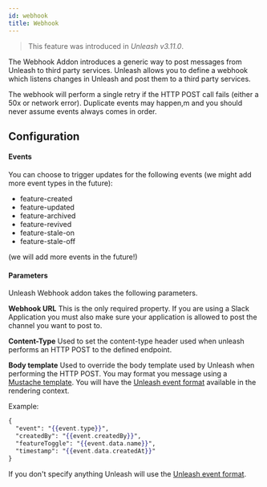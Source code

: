 ```yaml
---
id: webhook
title: Webhook
---
```


> This feature was introduced in _Unleash v3.11.0_.

The Webhook Addon introduces a generic way to post messages from Unleash to third party services. Unleash allows you to define a webhook which listens changes in Unleash and post them to a third party services.

The webhook will perform a single retry if the HTTP POST call fails (either a 50x or network error). Duplicate events may happen,m and you should never assume events always comes in order.

## Configuration

#### Events

You can choose to trigger updates for the following events (we might add more event types in the future):

- feature-created
- feature-updated
- feature-archived
- feature-revived
- feature-stale-on
- feature-stale-off

(we will add more events in the future!)

#### Parameters

Unleash Webhook addon takes the following parameters.

**Webhook URL** This is the only required property. If you are using a Slack Application you must also make sure your application is allowed to post the channel you want to post to.

**Content-Type** Used to set the content-type header used when unleash performs an HTTP POST to the defined endpoint.

**Body template** Used to override the body template used by Unleash when performing the HTTP POST. You may format you message using a [Mustache template](https://mustache.github.io). You will have the [Unleash event format](/docs/api/admin/events) available in the rendering context.

Example:

```mustache
{
  "event": "{{event.type}}",
  "createdBy": "{{event.createdBy}}",
  "featureToggle": "{{event.data.name}}",
  "timestamp": "{{event.data.createdAt}}"
}
```

If you don't specify anything Unleash will use the [Unleash event format](/docs/api/admin/events).
